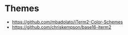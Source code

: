 # Themes
- https://github.com/mbadolato/iTerm2-Color-Schemes
- https://github.com/chriskempson/base16-iterm2
